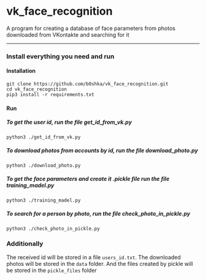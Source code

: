 # vk_face_recognition
A program for creating a database of face parameters from photos downloaded from VKontakte and searching for it
____
### Install everything you need and run
#### Installation
```
git clone https://github.com/b0shka/vk_face_recognition.git
cd vk_face_recognition
pip3 install -r requirements.txt
```
#### Run
##### To get the user id, run the file get_id_from_vk.py
```
python3 ./get_id_from_vk.py
```
##### To download photos from accounts by id, run the file download_photo.py
```
python3 ./download_photo.py
```
##### To get the face parameters and create it .pickle file run the file training_madel.py
```
python3 ./training_madel.py
```
##### To search for a person by photo, run the file check_photo_in_pickle.py
```
python3 ./check_photo_in_pickle.py
```
### Additionally
The received id will be stored in a file `users_id.txt`. The downloaded photos will be stored in the `data` folder. And the files created by pickle will be stored in the `pickle_files` folder
